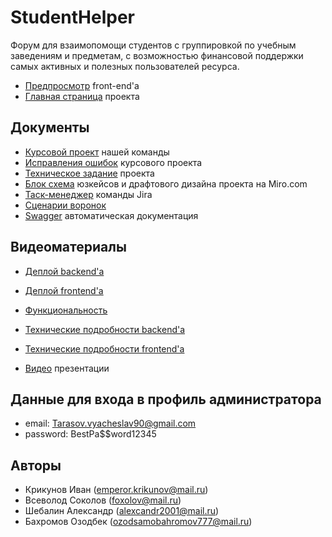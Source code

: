 # StudentHelper
Форум для взаимопомощи студентов с группировкой по учебным заведениям и предметам, с возможностью финансовой поддержки самых активных и полезных пользователей ресурса.

* [Предпросмотр](https://student-helper.teleporthq.app/) front-end'a
* [Главная страница](https://cool-student-helper.herokuapp.com/) проекта

## Документы 
* [Курсовой проект](https://github.com/Exce11ent22/StudentHelper/blob/main/Documents/%D0%9A%D1%83%D1%80%D1%81%D0%BE%D0%B2%D0%BE%D0%B9%20%D0%BF%D1%80%D0%BE%D0%B5%D0%BA%D1%82_.pdf) нашей команды
* [Исправления ошибок](https://github.com/Exce11ent22/StudentHelper/blob/main/Documents/%D0%98%D1%81%D0%BF%D1%80%D0%B0%D0%B2%D0%BB%D0%B5%D0%BD%D0%B8%D1%8F.pdf) курсового проекта
* [Техническое задание](https://github.com/Exce11ent22/StudentHelper/blob/main/Documents/%D0%9A%D1%83%D1%80%D1%81%D0%BE%D0%B2%D0%B0%D1%8F%20%D1%80%D0%B0%D0%B1%D0%BE%D1%82%D0%B0%20%5BCool%20Student%20Helper%5D%20%D0%BD.pdf) проекта
* [Блок схема](https://miro.com/app/board/uXjVOFsfR2g=/) юзкейсов и драфтового дизайна проекта на Miro.com
* [Таск-менеджер](https://coolstudenthelper.atlassian.net/jira/software/projects/STUDH/boards/1) команды Jira
* [Сценарии воронок](https://miro.com/app/board/uXjVO5ZXfLA=/?share_link_id=589020279255)
* [Swagger](https://student-helper-api-v1.herokuapp.com/apidocs) автоматическая документация

## Видеоматериалы
* [Деплой backend'а](https://youtu.be/8HxwGxeYq4U?t=0)
* [Деплой frontend'а](https://youtu.be/8HxwGxeYq4U?t=632)
* [Функциональность](https://youtu.be/8HxwGxeYq4U?t=773)
* [Технические подробности backend'а](https://youtu.be/8HxwGxeYq4U?t=1308)
* [Технические подробности frontend'а](https://youtu.be/8HxwGxeYq4U?t=1982)

* [Видео](https://youtu.be/QFfZKI7LASM) презентации

## Данные для входа в профиль администратора
* email: Tarasov.vyacheslav90@gmail.com
* password: BestPa$$word12345

## Авторы
* Крикунов Иван (emperor.krikunov@mail.ru)
* Всеволод Соколов (foxolov@mail.ru)
* Шебалин Александр (alexcandr2001@mail.ru)
* Бахромов Озодбек (ozodsamobahromov777@mail.ru)
